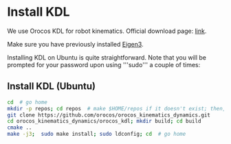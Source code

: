 # Install KDL

We use Orocos KDL for robot kinematics. Official download page: [link](http://www.orocos.org/kdl).

Make sure you have previously installed [Eigen3](install_eigen.md).

Installing KDL on Ubuntu is quite straightforward. Note that you will be prompted for your password upon using '''sudo''' a couple of times:

## Install KDL (Ubuntu)

```bash
cd  # go home
mkdir -p repos; cd repos  # make $HOME/repos if it doesn't exist; then, enter it
git clone https://github.com/orocos/orocos_kinematics_dynamics.git
cd orocos_kinematics_dynamics/orocos_kdl; mkdir build; cd build
cmake ..
make -j3;  sudo make install; sudo ldconfig; cd  # go home
```
